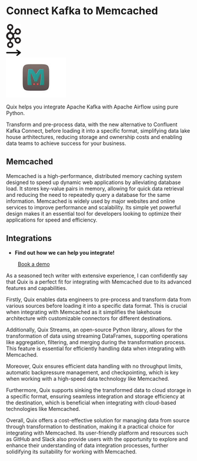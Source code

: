 # Connect Kafka to Memcached

<div class="connect-images cards blog-grid-card" markdown>
<div>
<img src="../images/kafka_logo.png" width="40px" />
</div>
<div>
<img src="../images/arrow.svg" width="40px" />
</div>
<div>
<img src="./images/memcached_1.jpg" />
</div>
</div>

Quix helps you integrate Apache Kafka with Apache Airflow using pure Python.

Transform and pre-process data, with the new alternative to Confluent Kafka Connect, before loading it into a specific format, simplifying data lake house arthitectures, reducing storage and ownership costs and enabling data teams to achieve success for your business.

## Memcached

Memcached is a high-performance, distributed memory caching system designed to speed up dynamic web applications by alleviating database load. It stores key-value pairs in memory, allowing for quick data retrieval and reducing the need to repeatedly query a database for the same information. Memcached is widely used by major websites and online services to improve performance and scalability. Its simple yet powerful design makes it an essential tool for developers looking to optimize their applications for speed and efficiency.

## Integrations

<div class="grid cards" markdown>

- __Find out how we can help you integrate!__

    <a class="md-button md-button--primary" href="https://share.hsforms.com/1iW0TmZzKQMChk0lxd_tGiw4yjw2?__hstc=175542013.2303933fbd746c0ac86d9ccbe9bc9100.1728383268831.1729603416735.1729620918855.31&__hssc=175542013.1.1729620918855&__hsfp=2132701734" target="_blank" style="margin:.5rem;">Book a demo</a>

</div>


As a seasoned tech writer with extensive experience, I can confidently say that Quix is a perfect fit for integrating with Memcached due to its advanced features and capabilities. 

Firstly, Quix enables data engineers to pre-process and transform data from various sources before loading it into a specific data format. This is crucial when integrating with Memcached as it simplifies the lakehouse architecture with customizable connectors for different destinations.

Additionally, Quix Streams, an open-source Python library, allows for the transformation of data using streaming DataFrames, supporting operations like aggregation, filtering, and merging during the transformation process. This feature is essential for efficiently handling data when integrating with Memcached.

Moreover, Quix ensures efficient data handling with no throughput limits, automatic backpressure management, and checkpointing, which is key when working with a high-speed data technology like Memcached.

Furthermore, Quix supports sinking the transformed data to cloud storage in a specific format, ensuring seamless integration and storage efficiency at the destination, which is beneficial when integrating with cloud-based technologies like Memcached.

Overall, Quix offers a cost-effective solution for managing data from source through transformation to destination, making it a practical choice for integrating with Memcached. Its user-friendly platform and resources such as GitHub and Slack also provide users with the opportunity to explore and enhance their understanding of data integration processes, further solidifying its suitability for working with Memcached.

